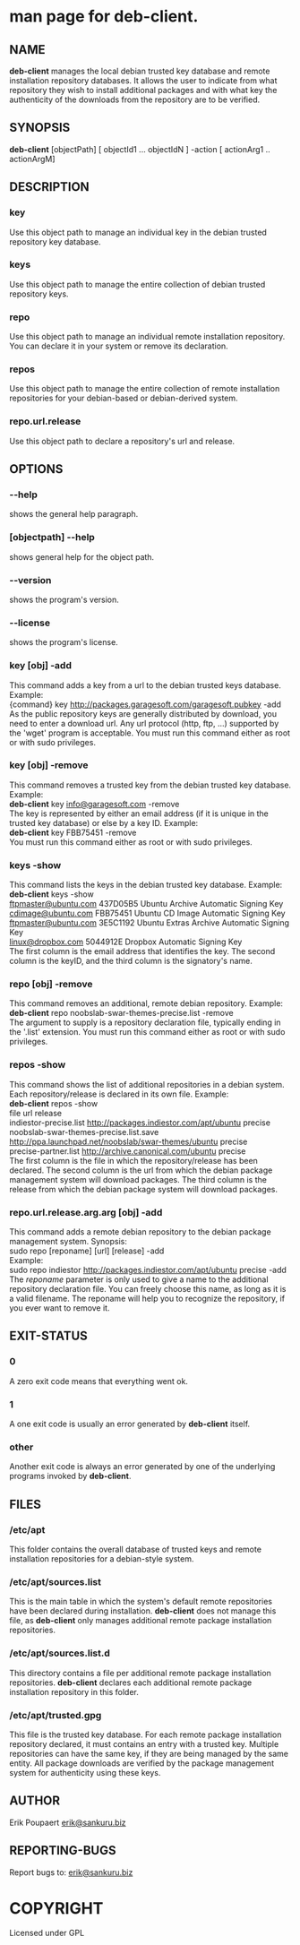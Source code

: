 # man page for deb-client.
## NAME 
**deb-client** manages the local debian trusted key database and remote installation repository databases. It allows the user to indicate from what repository they wish to install additional packages and with what key the authenticity of the downloads from the repository are to be verified.

## SYNOPSIS
**deb-client** [objectPath] [ objectId1 ... objectIdN ] -action [ actionArg1 .. actionArgM]

## DESCRIPTION 
### key
Use this object path to manage an individual key in the debian trusted repository key database.

### keys
Use this object path to manage the entire collection of debian trusted repository keys.

### repo
Use this object path to manage an individual remote installation repository. You can declare it in your system or remove its declaration.

### repos
Use this object path to manage the entire collection of remote installation repositories for your debian-based or debian-derived system.

### repo.url.release
Use this object path to declare a repository's url and release.

## OPTIONS

### --help
shows the general help paragraph.

### [objectpath] --help
shows general help for the object path.

### --version
shows the program's version.

### --license
shows the program's license.

### key [obj] -add
This command adds a key from a url to the debian trusted keys database. Example:  
{command} key http://packages.garagesoft.com/garagesoft.pubkey -add  
As the public repository keys are generally distributed by download, you need to enter a download url. Any url protocol (http, ftp, ...) supported by the 'wget' program is acceptable. You must run this command either as root or with sudo privileges.

### key [obj] -remove
This command removes a trusted key from the debian trusted key database. Example:  
**deb-client** key info@garagesoft.com -remove  
The key is represented by either an email address (if it is unique in the trusted key database) or else by a key ID. Example:  
**deb-client** key FBB75451 -remove  
You must run this command either as root or with sudo privileges.
### keys -show
This command lists the keys in the debian trusted key database. Example:  
**deb-client** keys -show  
ftpmaster@ubuntu.com                     437D05B5   Ubuntu Archive Automatic Signing Key  
cdimage@ubuntu.com                       FBB75451   Ubuntu CD Image Automatic Signing Key  
ftpmaster@ubuntu.com                     3E5C1192   Ubuntu Extras Archive Automatic Signing Key  
linux@dropbox.com                        5044912E   Dropbox Automatic Signing Key  
The first column is the email address that identifies the key. The second column is the keyID, and the third column is the signatory's name.
### repo [obj] -remove
This command removes an additional, remote debian repository. Example:  
**deb-client** repo noobslab-swar-themes-precise.list -remove  
The argument to supply is a repository declaration file, typically ending in the '.list' extension. You must run this command either as root or with sudo privileges.

### repos -show
This command shows the list of additional repositories in a debian system. Each repository/release is declared in its own file. Example:  
**deb-client** repos -show  
file                                     url                                                     release  
indiestor-precise.list                   http://packages.indiestor.com/apt/ubuntu                precise          
noobslab-swar-themes-precise.list.save   http://ppa.launchpad.net/noobslab/swar-themes/ubuntu    precise          
precise-partner.list                     http://archive.canonical.com/ubuntu                     precise          
The first column is the file in which the repository/release has been declared. The second column is the url from which the debian package management system will download packages. The third column is the release from which the debian package system will download packages.
### repo.url.release.arg.arg [obj] -add
This command adds a remote debian repository to the debian package management system. Synopsis:  
sudo repo [reponame] [url] [release] -add  
Example:  
sudo repo indiestor http://packages.indiestor.com/apt/ubuntu precise -add  
The _reponame_ parameter is only used to give a name to the additional repository declaration file. You can freely choose this name, as long as it is a valid filename. The reponame will help you to recognize the repository, if you ever want to remove it.

## EXIT-STATUS 
### 0
A zero exit code means that everything went ok.
### 1
A one exit code is usually an error generated by **deb-client** itself.
### other
Another exit code is always an error generated by one of the underlying programs invoked by **deb-client**.

## FILES 
### /etc/apt
This folder contains the overall database of trusted keys and remote installation repositories for a debian-style system.

### /etc/apt/sources.list
This is the main table in which the system's default remote repositories have been declared during installation. **deb-client** does not manage this file, as **deb-client** only manages additional remote package installation repositories.

### /etc/apt/sources.list.d
This directory contains a file per additional remote package installation repositories. **deb-client** declares each additional remote package installation repository in this folder.

### /etc/apt/trusted.gpg
This file is the trusted key database. For each remote package installation repository declared, it must contains an entry with a trusted key. Multiple repositories can have the same key, if they are being managed by the same entity. All package downloads are verified by the package management system for authenticity using these keys.

## AUTHOR
Erik Poupaert <erik@sankuru.biz>

## REPORTING-BUGS
Report bugs to: erik@sankuru.biz

# COPYRIGHT
Licensed under GPL
